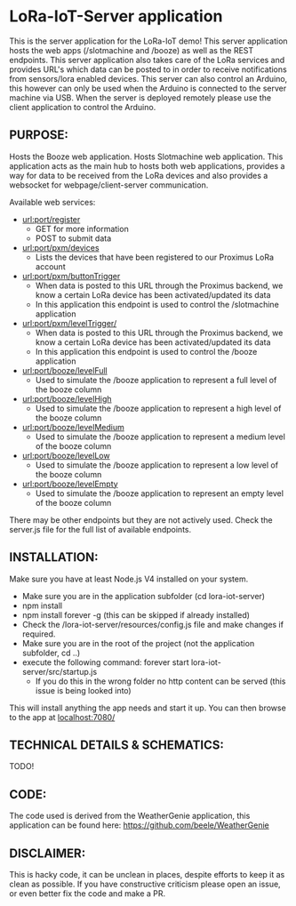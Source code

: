 LoRa-IoT-Server application
===========================
This is the server application for the LoRa-IoT demo!
This server application hosts the web apps (/slotmachine and /booze) as well as the REST endpoints.
This server application also takes care of the LoRa services and provides URL's which data can be posted to in order to receive notifications from sensors/lora enabled devices.
This server can also control an Arduino, this however can only be used when the Arduino is connected to the server machine via USB. When the server is deployed remotely please
use the client application to control the Arduino.

PURPOSE:
--------
Hosts the Booze web application.
Hosts Slotmachine web application.
This application acts as the main hub to hosts both web applications, provides a way for data to be received from the LoRa devices and also provides a websocket for 
webpage/client-server communication.

Available web services:

- [url:port/register](http://localhost:7080/register)
    - GET for more information
    - POST to submit data
- [url:port/pxm/devices](http://localhost:7080/pxm/devices)
    - Lists the devices that have been registered to our Proximus LoRa account
- [url:port/pxm/buttonTrigger](http://localhost:7080/pxm/buttonTrigger)
    - When data is posted to this URL through the Proximus backend, we know a certain LoRa device has been activated/updated its data
    - In this application this endpoint is used to control the /slotmachine application
- [url:port/pxm/levelTrigger/](http://localhost:7080/pxm/levelTrigger/)
    - When data is posted to this URL through the Proximus backend, we know a certain LoRa device has been activated/updated its data
    - In this application this endpoint is used to control the /booze application
- [url:port/booze/levelFull](http://localhost:7080/booze/levelFull)
    - Used to simulate the /booze application to represent a full level of the booze column
- [url:port/booze/levelHigh](http://localhost:7080/booze/levelHigh)
    - Used to simulate the /booze application to represent a high level of the booze column
- [url:port/booze/levelMedium](http://localhost:7080/booze/levelMedium)
    - Used to simulate the /booze application to represent a medium level of the booze column
- [url:port/booze/levelLow](http://localhost:7080/booze/levelLow)
    - Used to simulate the /booze application to represent a low level of the booze column
- [url:port/booze/levelEmpty](http://localhost:7080/booze/levelEmpty)
    - Used to simulate the /booze application to represent an empty level of the booze column
    
There may be other endpoints but they are not actively used. Check the server.js file for the full list of available endpoints.


INSTALLATION:
-------------
Make sure you have at least Node.js V4 installed on your system.

- Make sure you are in the application subfolder (cd lora-iot-server)
- npm install
- npm install forever -g (this can be skipped if already installed)
- Check the /lora-iot-server/resources/config.js file and make changes if required.
- Make sure you are in the root of the project (not the application subfolder, cd ..)
- execute the following command: forever start lora-iot-server/src/startup.js
    - If you do this in the wrong folder no http content can be served (this issue is being looked into)

This will install anything the app needs and start it up.
You can then browse to the app at [localhost:7080/](http://localhost:7080/)

TECHNICAL DETAILS & SCHEMATICS:
-------------------------------
TODO!

CODE:
-----
The code used is derived from the WeatherGenie application, this application can be found here: https://github.com/beele/WeatherGenie

DISCLAIMER:
-----------
This is hacky code, it can be unclean in places, despite efforts to keep it as clean as possible.
If you have constructive criticism please open an issue, or even better fix the code and make a PR.